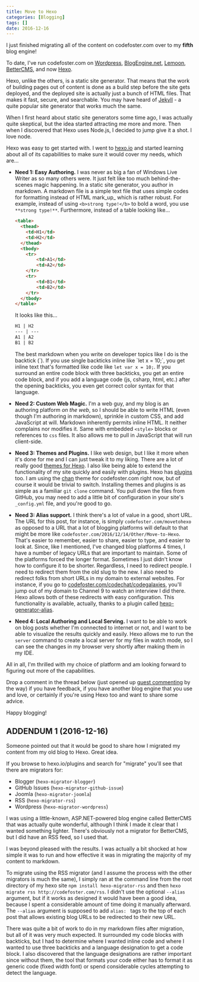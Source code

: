 ```yaml
---
title: Move to Hexo
categories: [Blogging]
tags: []
date: 2016-12-16
---
```


I just finished migrating all of the content on codefoster.com over to my **fifth** blog engine!

To date, I&#39;ve run codefoster.com on [Wordpress](https://wordpress.com/), [BlogEngine.net](http://dotnetblogengine.net/), [Lemoon](http://www.lemoon.com/), [BetterCMS](http://www.bettercms.com/), and now [Hexo](http://hexo.io).

Hexo, unlike the others, is a static site generator. That means that the work of building pages out of content is done as a build step before the site gets deployed, and the deployed site is actually just a bunch of HTML files. That makes it fast, secure, and searchable. You may have heard of [Jekyll](http://jekyllrb.com/) - a quite popular site generator that works much the same.

When I first heard about static site generators some time ago, I was actually quite skeptical, but the idea started attracting me more and more. Then when I discovered that Hexo uses Node.js, I decided to jump give it a shot. I love node. 

Hexo was easy to get started with. I went to [hexo.io](http://hexo.io) and started learning about all of its capabilities to make sure it would cover my needs, which are...

- **Need 1: Easy Authoring.** I was never as big a fan of Windows Live Writer as so many others were. It just felt like too much behind-the-scenes magic happening. In a static site generator, you author in markdown. A markdown file is a simple text file that uses simple codes for formatting instead of HTML mark_up_ which is rather robust. For example, instead of using `<b>strong type!</b>` to bold a word, you use `**strong type!**`. Furthermore, instead of a table looking like...

    ``` html
    <table>
      <thead>
        <td>H1</td>
        <td>H2</td>
      </thead>
      <tbody>
        <tr>
            <td>A1</td>
            <td>A2</td>
        </tr>
        <tr>
            <td>B1</td>
            <td>B2</td>
        </tr>
      </tbody>
    </table>
    ```

    It looks like this...
    ``` md
    H1 | H2
    --- | ---
    A1 | A2
    B1 | B2
    ```
    The best markdown when you write on developer topics like I do is the backtick (\`). If you use single backticks inline like \`let x = 10;\`, you get inline text that&#39;s formatted like code like `let var x = 10;`. If you surround an entire code block with three backticks, you get an entire code block, and if you add a language code (js, csharp, html, etc.) after the opening backticks, you even get correct color syntax for that language.

- **Need 2: Custom Web Magic.** I&#39;m a web guy, and my blog is an authoring platform _on the web_, so I should be able to write HTML (even though I&#39;m authoring in markdown), sprinkle in custom CSS, and add JavaScript at will.
    Markdown inherently permits inline HTML. It neither complains nor modifies it. Same with embedded `<style>` blocks or references to `css` files. It also allows me to pull in JavaScript that will run client-side.

- **Need 3: Themes and Plugins.** I like web design, but I like it more when it&#39;s done for me and I can just tweak it to my liking. There are a lot of really good [themes for Hexo](http://hexo.io/themes). I also like being able to extend the functionality of my site quickly and easily with plugins. Hexo has [plugins](http://hexo.io/plugins) too.
    I am using the [chan](https://github.com/denjones/hexo-theme-chan) theme for codefoster.com right now, but of course it would be trivial to switch.
    Installing themes and plugins is as simple as a familiar `git clone` command. You pull down the files from GitHub, you may need to add a little bit of configuration in your site&#39;s `_config.yml` file, and you&#39;re good to go.

- **Need 3: Alias support.** I think there&#39;s a lot of value in a good, short URL. The URL for this post, for instance, is simply `codefoster.com/movetohexo` as opposed to a URL that a lot of blogging platforms will default to that might be more like `codefoster.com/2016/12/14/Other/Move-to-Hexo`. That&#39;s easier to remember, easier to share, easier to type, and easier to look at.
    Since, like I mentioned, I&#39;ve changed blog platforms 4 times, I have a number of legacy URLs that are important to maintain. Some of the platforms forced the longer format. Sometimes I just didn&#39;t know how to configure it to be shorter. Regardless, I need to redirect people. I need to redirect them from the old slug to the new.
    I also need to redirect folks from short URLs in my domain to external websites. For instance, if you go to [codefoster.com/codechat/codegalaxies](http://codefoster.com/codechat/codegalaxies), you&#39;ll jump out of my domain to Channel 9 to watch an interview I did there.
    Hexo allows both of these redirects with easy configuration. This functionality is available, actually, thanks to a plugin called [hexo-generator-alias](https://github.com/hexojs/hexo-generator-alias).

- **Need 4: Local Authoring and Local Serving.** I want to be able to work on blog posts whether I&#39;m connected to internet or not, and I want to be able to visualize the results quickly and easily.
    Hexo allows me to run the `server` command to create a local server for my files in watch mode, so I can see the changes in my browser very shortly after making them in my IDE.

All in all, I&#39;m thrilled with my choice of platform and am looking forward to figuring out more of the capabilities.

Drop a comment in the thread below (just opened up [guest commenting](/guestcomments) by the way) if you have feedback, if you have another blog engine that you use and love, or certainly if you&#39;re using Hexo too and want to share some advice.

Happy blogging! 

## ADDENDUM 1 (2016-12-16)
Someone pointed out that it would be good to share how I migrated my content from my old blog to Hexo. Great idea.

If you browse to hexo.io/plugins and search for "migrate" you'll see that there are migrators for:
- Blogger (`hexo-migrator-blogger`)
- GitHub Issues (`hexo-migrator-github-issue`)
- Joomla (`hexo-migrator-joomla`)
- RSS (`hexo-migrator-rss`)
- Wordpress (`hexo-migrator-wordpress`)

I was using a little-known, ASP.NET-powered blog engine called BetterCMS that was actually quite wonderful, although I think I made it clear that I wanted something lighter. There's obviously not a migrator for BetterCMS, but I did have an RSS feed, so I used that.

I was beyond pleased with the results. I was actually a bit shocked at how simple it was to run and how effective it was in migrating the majority of my content to markdown.

To migrate using the RSS migrator (and I assume the process with the other migrators is much the same), I simply ran at the command line from the root directory of my hexo site `npm install hexo-migrator-rss` and then `hexo migrate rss http://codefoster.com/rss`. I didn't use the optional `--alias` argument, but if it works as designed it would have been a good idea, because I spent a considerable amount of time doing it manually afterward. The `--alias` argument is supposed to add `alias: ` tags to the top of each post that allows existing blog URLs to be redirected to their new URL.

There was quite a bit of work to do in my markdown files after migration, but all of it was very much expected. It surrounded my code blocks with backticks, but I had to determine where I wanted inline code and where I wanted to use three backticks and a language designation to get a code block. I also discovered that the language designations are rather important since without them, the tool that formats your code either has to format it as generic code (fixed width font) or spend considerable cycles attempting to detect the language.